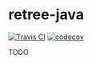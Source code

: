 # retree-java

[![Travis CI](https://travis-ci.org/sisyphsu/retree-java.svg?branch=master)](https://travis-ci.org/sisyphsu/retree-java)
[![codecov](https://codecov.io/gh/sisyphsu/retree-java/branch/master/graph/badge.svg)](https://codecov.io/gh/sisyphsu/retree-java)

TODO